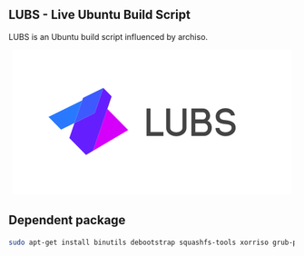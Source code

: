 ## LUBS - Live Ubuntu Build Script
<p>LUBS is an Ubuntu build script influenced by archiso.</p>
<p align="center">
	<img src="/images/logo/color/LUBS-V1_Logo-Compact_Colored-256px.png" alt="AlterLinux logo">
</p>

## Dependent package

```bash
sudo apt-get install binutils debootstrap squashfs-tools xorriso grub-pc-bin grub-efi-amd64-bin mtools
```
